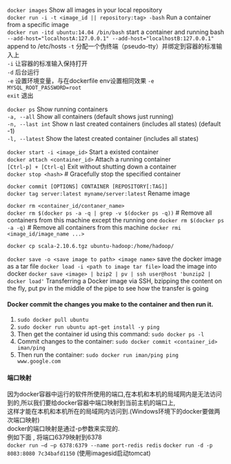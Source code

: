 
`docker images`	Show all images in your local repository  
`docker run -i -t <image_id || repository:tag> -bash`	Run a container from a specific image  
`docker run -itd ubuntu:14.04 /bin/bash`	start a container and running bash
	`--add-host="localhostA:127.0.0.1" --add-host="localhostB:127.0.0.1"` append to /etc/hosts
	`-t` 分配一个伪终端（pseudo-tty）并绑定到容器的标准输入上  
	`-i` 让容器的标准输入保持打开  
	`-d` 后台运行  
	`-e` 设置环境变量，与在dockerfile env设置相同效果 `-e MYSQL_ROOT_PASSWORD=root`  
`exit` 退出

`docker ps`	Show running containers  
	`-a, --all`	Show all containers (default shows just running)  
	`-n, --last int`	Show n last created containers (includes all states) (default -1)  
 	`-l, --latest`	Show the latest created container (includes all states)  

`docker start -i <image_id>`	Start a existed container  
`docker attach <container_id>`	Attach a running container  
`[Ctrl-p] + [Ctrl-q]`	Exit without shutting down a container  
`docker stop <hash>`	# Gracefully stop the specified container

`docker commit [OPTIONS] CONTAINER [REPOSITORY[:TAG]]`  
`docker tag server:latest myname/server:latest`	Rename image  

`docker rm <container_id/contaner_name>`   
`docker rm $(docker ps -a -q | grep -v $(docker ps -q))`	# Remove all containers from this machine except the running one
`docker rm $(docker ps -a -q)`	# Remove all containers from this machine
`docker rmi <image_id/image_name ...>`  

`docker cp scala-2.10.6.tgz ubuntu-hadoop:/home/hadoop/`  

`docker save -o <save image to path> <image name>`	save the docker image as a tar file
`docker load -i <path to image tar file>`	load the image into docker 
`docker save <image> | bzip2 | pv | ssh user@host 'bunzip2 | docker load'`	Transferring a Docker image via SSH, bzipping the content on the fly, put pv in the middle of the pipe to see how the transfer is going

#### Docker commit the changes you make to the container and then run it.
1. `sudo docker pull ubuntu`
2. `sudo docker run ubuntu apt-get install -y ping`
3. Then get the container id using this command: `sudo docker ps -l`
4. Commit changes to the container: `sudo docker commit <container_id> iman/ping`
5. Then run the container: `sudo docker run iman/ping ping www.google.com`

#### 端口映射
因为docker容器中运行的软件所使用的端口,在本机和本机的局域网内是无法访问到的,所以我们要给docker容器中端口映射到当前主机的端口上,  
这样才能在本机和本机所在的局域网内访问到.(Windows环境下的docker要做两次端口映射)  
docker的端口映射是通过-p参数来实现的.  
例如下面 , 将端口6379映射到6378  
`docker run –d –p 6378:6379 --name port-redis redis`
`docker run -d -p 8083:8080 7c34bafd1150` (使用imagesid启动tomcat)
